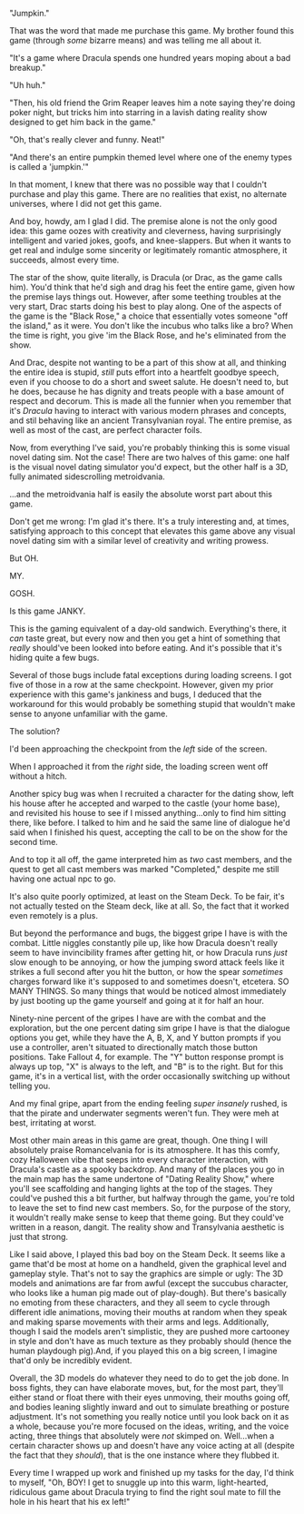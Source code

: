 "Jumpkin."

That was the word that made me purchase this game. My brother found this game (through _some_ bizarre means) and was telling me all about it.

"It's a game where Dracula spends one hundred years moping about a bad breakup."

"Uh huh."

"Then, his old friend the Grim Reaper leaves him a note saying they're doing poker night, but tricks him into starring in a lavish dating reality show designed to get him back in the game."

"Oh, that's really clever and funny. Neat!"

"And there's an entire pumpkin themed level where one of the enemy types is called a 'jumpkin.'"

In that moment, I knew that there was no possible way that I couldn't purchase and play this game. There are no realities that exist, no alternate universes, where I did not get this game.

And boy, howdy, am I glad I did. The premise alone is not the only good idea: this game oozes with creativity and cleverness, having surprisingly intelligent and varied jokes, goofs, and knee-slappers. But when it wants to get real and indulge some sincerity or legitimately romantic atmosphere, it succeeds, almost every time.

The star of the show, quite literally, is Dracula (or Drac, as the game calls him). You'd think that he'd sigh and drag his feet the entire game, given how the premise lays things out. However, after some teething troubles at the very start, Drac starts doing his best to play along. One of the aspects of the game is the "Black Rose," a choice that essentially votes someone "off the island," as it were. You don't like the incubus who talks like a bro? When the time is right, you give 'im the Black Rose, and he's eliminated from the show.

And Drac, despite not wanting to be a part of this show at all, and thinking the entire idea is stupid, _still_ puts effort into a heartfelt goodbye speech, even if you choose to do a short and sweet salute. He doesn't need to, but he does, because he has dignity and treats people with a base amount of respect and decorum. This is made all the funnier when you remember that it's _Dracula_ having to interact with various modern phrases and concepts, and stil behaving like an ancient Transylvanian royal. The entire premise, as well as most of the cast, are perfect character foils.

Now, from everything I've said, you're probably thinking this is some visual novel dating sim. Not the case! There are two halves of this game: one half is the visual novel dating simulator you'd expect, but the other half is a 3D, fully animated sidescrolling metroidvania.

...and the metroidvania half is easily the absolute worst part about this game.

Don't get me wrong: I'm glad it's there. It's a truly interesting and, at times, satisfying approach to this concept that elevates this game above any visual novel dating sim with a similar level of creativity and writing prowess.

But OH.

MY.

GOSH.

Is this game JANKY.

This is the gaming equivalent of a day-old sandwich. Everything's there, it _can_ taste great, but every now and then you get a hint of something that _really_ should've been looked into before eating. And it's possible that it's hiding quite a few bugs.

Several of those bugs include fatal exceptions during loading screens. I got five of those in a row at the same checkpoint. However, given my prior experience with this game's jankiness and bugs, I deduced that the workaround for this would probably be something stupid that wouldn't make sense to anyone unfamiliar with the game.

The solution?

I'd been approaching the checkpoint from the _left_ side of the screen.

When I approached it from the _right_ side, the loading screen went off without a hitch.

Another spicy bug was when I recruited a character for the dating show, left his house after he accepted and warped to the castle (your home base), and revisited his house to see if I missed anything...only to find him sitting there, like before. I talked to him and he said the same line of dialogue he'd said when I finished his quest, accepting the call to be on the show for the second time.

And to top it all off, the game interpreted him as _two_ cast members, and the quest to get all cast members was marked "Completed," despite me still having one actual npc to go.

It's also quite poorly optimized, at least on the Steam Deck. To be fair, it's not actually tested on the Steam deck, like at all. So, the fact that it worked even remotely is a plus.

But beyond the performance and bugs, the biggest gripe I have is with the combat. Little niggles constantly pile up, like how Dracula doesn't really seem to have invincibility frames after getting hit, or how Dracula runs _just_ slow enough to be annoying, or how the jumping sword attack feels like it strikes a full second after you hit the button, or how the spear _sometimes_ charges forward like it's supposed to and sometimes doesn't, etcetera. SO MANY THINGS. So many things that would be noticed almost immediately by just booting up the game yourself and going at it for half an hour.

Ninety-nine percent of the gripes I have are with the combat and the exploration, but the one percent dating sim gripe I have is that the dialogue options you get, while they have the A, B, X, and Y button prompts if you use a controller, aren't situated to directionally match those button positions. Take Fallout 4, for example. The "Y" button response prompt is always up top, "X" is always to the left, and "B" is to the right. But for this game, it's in a vertical list, with the order occasionally switching up without telling you.

And my final gripe, apart from the ending feeling _super insanely_ rushed, is that the pirate and underwater segments weren't fun. They were meh at best, irritating at worst.

Most other main areas in this game are great, though. One thing I will absolutely praise Romancelvania for is its atmosphere. It has this comfy, cozy Halloween vibe that seeps into every character interaction, with Dracula's castle as a spooky backdrop. And many of the places you go in the main map has the same undertone of "Dating Reality Show," where you'll see scaffolding and hanging lights at the top of the stages. They could've pushed this a bit further, but halfway through the game, you're told to leave the set to find new cast members. So, for the purpose of the story, it wouldn't really make sense to keep that theme going. But they could've written in a reason, dangit. The reality show and Transylvania aesthetic is just that strong.

Like I said above, I played this bad boy on the Steam Deck. It seems like a game that'd be most at home on a handheld, given the graphical level and gameplay style. That's not to say the graphics are simple or ugly: The 3D models and animations are far from awful (except the succubus character, who looks like a human pig made out of play-dough). But there's basically no emoting from these characters, and they all seem to cycle through different idle animations, moving their mouths at random when they speak and making sparse movements with their arms and legs. Additionally, though I said the models aren't simplistic, they are pushed more cartooney in style and don't have as much texture as they probably should (hence the human playdough pig).And, if you played this on a big screen, I imagine that'd only be incredibly evident.

Overall, the 3D models do whatever they need to do to get the job done. In boss fights, they can have elaborate moves, but, for the most part, they'll either stand or float there with their eyes unmoving, their mouths going off, and bodies leaning slightly inward and out to simulate breathing or posture adjustment. It's not something you really notice until you look back on it as a whole, because you're more focused on the ideas, writing, and the voice acting, three things that absolutely were _not_ skimped on. Well...when a certain character shows up and doesn't have any voice acting at all (despite the fact that they _should_), that is the one instance where they flubbed it.

Every time I wrapped up work and finished up my tasks for the day, I'd think to myself, "Oh, BOY! I get to snuggle up into this warm, light-hearted, ridiculous game about Dracula trying to find the right soul mate to fill the hole in his heart that his ex left!"
